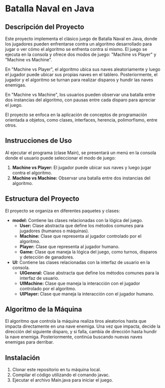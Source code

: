 # Batalla Naval en Java

## Descripción del Proyecto
Este proyecto implementa el clásico juego de Batalla Naval en Java, donde los jugadores pueden enfrentarse contra un algoritmo desarrollado para jugar o ver cómo el algoritmo se enfrenta contra sí mismo. El juego se ejecuta en la consola y ofrece dos modos de juego: "Machine vs Player" y "Machine vs Machine".

En "Machine vs Player", el algoritmo ubica sus naves aleatoriamente y luego el jugador puede ubicar sus propias naves en el tablero. Posteriormente, el jugador y el algoritmo se turnan para realizar disparos y hundir las naves enemigas.

En "Machine vs Machine", los usuarios pueden observar una batalla entre dos instancias del algoritmo, con pausas entre cada disparo para apreciar el juego.

El proyecto se enfoca en la aplicación de conceptos de programación orientada a objetos, como clases, interfaces, herencia, polimorfismo, entre otros.

## Instrucciones de Uso
Al ejecutar el programa (clase Main), se presentará un menú en la consola donde el usuario puede seleccionar el modo de juego:

1. **Machine vs Player:** El jugador puede ubicar sus naves y luego jugar contra el algoritmo.
2. **Machine vs Machine:** Observar una batalla entre dos instancias del algoritmo.
## Estructura del Proyecto
El proyecto se organiza en diferentes paquetes y clases:

* **model:** Contiene las clases relacionadas con la lógica del juego.
  * **User:** Clase abstracta que define los métodos comunes para jugadores (humanos o máquinas).
  * **Machine:** Clase que representa al jugador controlado por el algoritmo.
  * **Player:** Clase que representa al jugador humano.
  * **Game:** Clase que maneja la lógica del juego, como turnos, disparos y detección de ganadores.
* **UI:** Contiene las clases relacionadas con la interfaz de usuario en la consola.
  * **UIGeneral:** Clase abstracta que define los métodos comunes para la interfaz de usuario.
  * **UIMachine:** Clase que maneja la interacción con el jugador controlado por el algoritmo.
  * **UIPlayer:** Clase que maneja la interacción con el jugador humano.
## Algoritmo de la Máquina
El algoritmo que controla la máquina realiza tiros aleatorios hasta que impacta directamente en una nave enemiga. Una vez que impacta, decide la dirección del siguiente disparo, y si falla, cambia de dirección hasta hundir la nave enemiga. Posteriormente, continúa buscando nuevas naves enemigas para derribar.

## Instalación
1. Clonar este repositorio en tu máquina local.
2. Compilar el código utilizando el comando javac.
3. Ejecutar el archivo Main.java para iniciar el juego.
